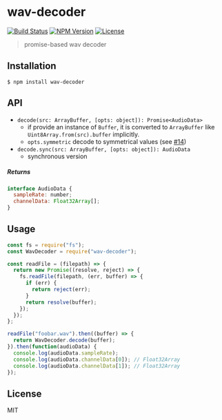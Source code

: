 # wav-decoder
[![Build Status](https://img.shields.io/travis/mohayonao/wav-decoder.svg?style=flat-square)](https://travis-ci.org/mohayonao/wav-decoder)
[![NPM Version](https://img.shields.io/npm/v/wav-decoder.svg?style=flat-square)](https://www.npmjs.org/package/wav-decoder)
[![License](https://img.shields.io/badge/license-MIT-brightgreen.svg?style=flat-square)](https://mohayonao.mit-license.org/)

> promise-based wav decoder

## Installation

```
$ npm install wav-decoder
```

## API

- `decode(src: ArrayBuffer, [opts: object]): Promise<AudioData>`
  - if provide an instance of `Buffer`, it is converted to `ArrayBuffer` like `Uint8Array.from(src).buffer` implicitly.
  - `opts.symmetric` decode to symmetrical values (see [#14](https://github.com/mohayonao/wav-decoder/issues/14))
- `decode.sync(src: ArrayBuffer, [opts: object]): AudioData`
  - synchronous version

##### Returns

```js
interface AudioData {
  sampleRate: number;
  channelData: Float32Array[];
}
```

## Usage

```js
const fs = require("fs");
const WavDecoder = require("wav-decoder");

const readFile = (filepath) => {
  return new Promise((resolve, reject) => {
    fs.readFile(filepath, (err, buffer) => {
      if (err) {
        return reject(err);
      }
      return resolve(buffer);
    });
  });
};

readFile("foobar.wav").then((buffer) => {
  return WavDecoder.decode(buffer);
}).then(function(audioData) {
  console.log(audioData.sampleRate);
  console.log(audioData.channelData[0]); // Float32Array
  console.log(audioData.channelData[1]); // Float32Array
});
```

## License
MIT

